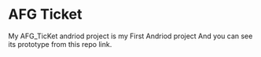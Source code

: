 # AFG Ticket
My AFG_TicKet andriod project is my First Andriod project And you can see its prototype from this repo link.
